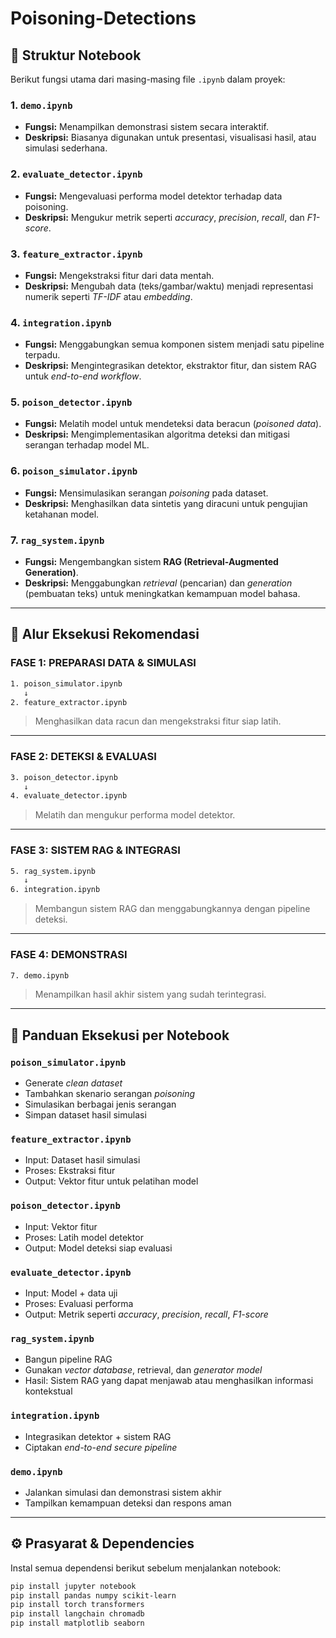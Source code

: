 # Poisoning-Detections


## 📁 Struktur Notebook

Berikut fungsi utama dari masing-masing file `.ipynb` dalam proyek:

### 1. **`demo.ipynb`**
- **Fungsi:** Menampilkan demonstrasi sistem secara interaktif.
- **Deskripsi:** Biasanya digunakan untuk presentasi, visualisasi hasil, atau simulasi sederhana.

### 2. **`evaluate_detector.ipynb`**
- **Fungsi:** Mengevaluasi performa model detektor terhadap data poisoning.
- **Deskripsi:** Mengukur metrik seperti *accuracy*, *precision*, *recall*, dan *F1-score*.

### 3. **`feature_extractor.ipynb`**
- **Fungsi:** Mengekstraksi fitur dari data mentah.
- **Deskripsi:** Mengubah data (teks/gambar/waktu) menjadi representasi numerik seperti *TF-IDF* atau *embedding*.

### 4. **`integration.ipynb`**
- **Fungsi:** Menggabungkan semua komponen sistem menjadi satu pipeline terpadu.
- **Deskripsi:** Mengintegrasikan detektor, ekstraktor fitur, dan sistem RAG untuk *end-to-end workflow*.

### 5. **`poison_detector.ipynb`**
- **Fungsi:** Melatih model untuk mendeteksi data beracun (*poisoned data*).
- **Deskripsi:** Mengimplementasikan algoritma deteksi dan mitigasi serangan terhadap model ML.

### 6. **`poison_simulator.ipynb`**
- **Fungsi:** Mensimulasikan serangan *poisoning* pada dataset.
- **Deskripsi:** Menghasilkan data sintetis yang diracuni untuk pengujian ketahanan model.

### 7. **`rag_system.ipynb`**
- **Fungsi:** Mengembangkan sistem **RAG (Retrieval-Augmented Generation)**.
- **Deskripsi:** Menggabungkan *retrieval* (pencarian) dan *generation* (pembuatan teks) untuk meningkatkan kemampuan model bahasa.

---

## 🔄 Alur Eksekusi Rekomendasi

### **FASE 1: PREPARASI DATA & SIMULASI**
```bash
1. poison_simulator.ipynb
   ↓
2. feature_extractor.ipynb
````

> Menghasilkan data racun dan mengekstraksi fitur siap latih.

---

### **FASE 2: DETEKSI & EVALUASI**

```bash
3. poison_detector.ipynb
   ↓
4. evaluate_detector.ipynb
```

> Melatih dan mengukur performa model detektor.

---

### **FASE 3: SISTEM RAG & INTEGRASI**

```bash
5. rag_system.ipynb
   ↓
6. integration.ipynb
```

> Membangun sistem RAG dan menggabungkannya dengan pipeline deteksi.

---

### **FASE 4: DEMONSTRASI**

```bash
7. demo.ipynb
```

> Menampilkan hasil akhir sistem yang sudah terintegrasi.

---

## 🧩 Panduan Eksekusi per Notebook

### `poison_simulator.ipynb`

* Generate *clean dataset*
* Tambahkan skenario serangan *poisoning*
* Simulasikan berbagai jenis serangan
* Simpan dataset hasil simulasi

### `feature_extractor.ipynb`

* Input: Dataset hasil simulasi
* Proses: Ekstraksi fitur
* Output: Vektor fitur untuk pelatihan model

### `poison_detector.ipynb`

* Input: Vektor fitur
* Proses: Latih model detektor
* Output: Model deteksi siap evaluasi

### `evaluate_detector.ipynb`

* Input: Model + data uji
* Proses: Evaluasi performa
* Output: Metrik seperti *accuracy*, *precision*, *recall*, *F1-score*

### `rag_system.ipynb`

* Bangun pipeline RAG
* Gunakan *vector database*, retrieval, dan *generator model*
* Hasil: Sistem RAG yang dapat menjawab atau menghasilkan informasi kontekstual

### `integration.ipynb`

* Integrasikan detektor + sistem RAG
* Ciptakan *end-to-end secure pipeline*

### `demo.ipynb`

* Jalankan simulasi dan demonstrasi sistem akhir
* Tampilkan kemampuan deteksi dan respons aman

---

## ⚙️ Prasyarat & Dependencies

Instal semua dependensi berikut sebelum menjalankan notebook:

```bash
pip install jupyter notebook
pip install pandas numpy scikit-learn
pip install torch transformers
pip install langchain chromadb
pip install matplotlib seaborn
```

